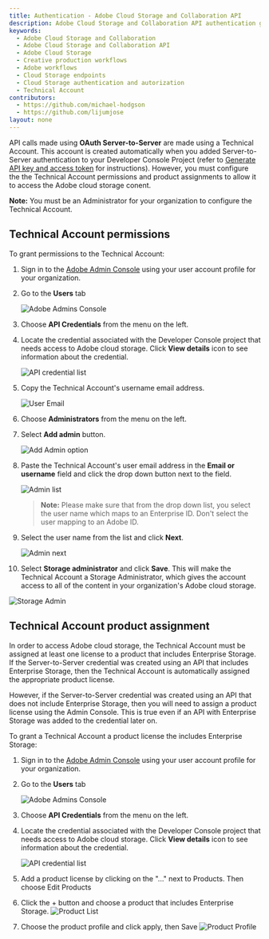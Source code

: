 ```yaml
---
title: Authentication - Adobe Cloud Storage and Collaboration API
description: Adobe Cloud Storage and Collaboration API authentication guide
keywords:
  - Adobe Cloud Storage and Collaboration
  - Adobe Cloud Storage and Collaboration API
  - Adobe Cloud Storage
  - Creative production workflows
  - Adobe workflows
  - Cloud Storage endpoints
  - Cloud Storage authentication and autorization
  - Technical Account
contributors:
  - https://github.com/michael-hodgson
  - https://github.com/lijumjose
layout: none
---
```


API calls made using **OAuth Server-to-Server** are made using a Technical Account. This account is created automatically when you added Server-to-Server authentication to your Developer Console Project (refer to [Generate API key and access token](./developer-console.md) for instructions). However, you must configure the the Technical Account permissions and product assignments to allow it to access the Adobe cloud storage conent.

**Note:** You must be an Administrator for your organization to configure the Technical Account.

## Technical Account permissions

To grant permissions to the Technical Account:

1. Sign in to the [Adobe Admin Console](https://adminconsole.adobe.com) using your user account profile for your organization.
2. Go to the **Users** tab

   ![Adobe Admins Console](../images/admin_console_start.png)

3. Choose **API Credentials** from the menu on the left.
4. Locate the credential associated with the Developer Console project that needs access to Adobe cloud storage. Click **View details** icon to see information about the credential.

   ![API credential list](../images/api_credential_list.jpg)

5. Copy the Technical Account's username email address.

   ![User Email](../images/ta_username.jpg)

6. Choose **Administrators** from the menu on the left.
7. Select **Add admin** button.

   ![Add Admin option](../images/add_admin.jpg)

8. Paste the Technical Account's user email address in the **Email or username** field and click the drop down button next to the field.

   ![Admin list](../images/ta_admin_list.jpg)

   > **Note:** Please make sure that from the drop down list, you select the user name which maps to an Enterprise ID. Don't select the user mapping to an Adobe ID.

9. Select the user name from the list and click **Next**.

   ![Admin next](../images/ta_admin_next.jpg)

10. Select **Storage administrator** and click **Save**. This will make the Technical Account a Storage Administrator, which gives the account access to all of the content in your organization's Adobe cloud storage.

![Storage Admin](../images/ta_storage_admin.jpg)

## Technical Account product assignment

In order to access Adobe cloud storage, the Technical Account must be assigned at least one license to a product that includes Enterprise Storage. If the Server-to-Server credential was created using an API that includes Enterprise Storage, then the Technical Account is automatically assigned the appropriate product license.

However, if the Server-to-Server credential was created using an API that does not include Enterprise Storage, then you will need to assign a product license using the Admin Console. This is true even if an API with Enterprise Storage was added to the credential later on.

To grant a Technical Account a product license the includes Enterprise Storage:

1. Sign in to the [Adobe Admin Console](https://adminconsole.adobe.com) using your user account profile for your organization.
2. Go to the **Users** tab

   ![Adobe Admins Console](../images/admin_console_start.png)

3. Choose **API Credentials** from the menu on the left.
4. Locate the credential associated with the Developer Console project that needs access to Adobe cloud storage. Click **View details** icon to see information about the credential.

   ![API credential list](../images/api_credential_list.jpg)

5. Add a product license by clicking on the "..." next to Products. Then choose Edit Products
6. Click the + button and choose a product that includes Enterprise Storage.
   ![Product List](../images/choose-product.jpg)

7. Choose the product profile and click apply, then Save
   ![Product Profile](../images/Choose-product-profile.jpg)
